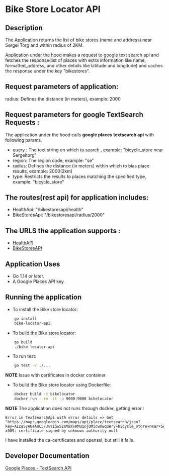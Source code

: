 Bike Store Locator API
==================================

## Description
The Application returns the list of bike stores (name and address) near Sergel Torg and within radius of 2KM. 

Application under the hood makes a request to google text search api and fetches the response(list of places with extra information like name, formatted_address, and other details like latitude and longitude) and caches the response under the key "bikestores".

Request parameters of application:
-----------------------------------
radius: Defines the distance (in meters), example: 2000


Request parameters for google TextSearch Requests :
-----------------------------------------------------
The application under the hood calls **google places textsearch api** with following params.

* query : The text string on which to search , example: "bicycle_store near Sergeltorg"
* region:  The region code, example: "se"
* radius: Defines the distance (in meters) within which to bias place results, example: 2000(2km)
* type: Restricts the results to places matching the specified type, example: "bicycle_store"


The routes(rest api) for application includes:
-----------------------------------------------

* HealthApi: "/bikestoresapi/health"
* BikeStoresApi: "/bikestoresapi/radius/2000"


The URLS the application supports :
------------------------------------
* [HealthAPI](http://localhost:9000/bikestoresapi/health) 
* [BikeStoresAPI](http://localhost:9000/bikestoresapi/radius/2000)

## Application Uses

- Go 1.14 or later.
- A Google Places API key.

## Running the application

* To install the Bike store locator:

```bash
    go install
    bike-locator-api
```

* To build the Bike store locator:
```bash
    go build
    ./bike-locator-api
```

* To run test:
```bash
    go test -v ./...
```

**NOTE** Issue with certificates in docker container
* To build the Bike store locator using Dockerfile:
```bash
    docker build -t bikelocator
    docker run --rm -it -p 9000:9000 bikelocator
```
**NOTE**
The application does not runs through docker, getting error :
```
Error in TextSearchApi with error details => Get "https://maps.googleapis.com/maps/api/place/textsearch/json?key=AIzaSyAUeAoC5FJvYiSwS2sVBXxRMU1ojQMicwU&query=bicycle_store+near+Sergeltorg&radius=2000&region=se&type=bicycle_store": x509: certificate signed by unknown authority null
```
I have installed the ca-certificates and openssl, but still it fails.

## Developer Documentation

[Google Places - TextSearch API](https://developers.google.com/places/web-service/search#TextSearchRequests)
